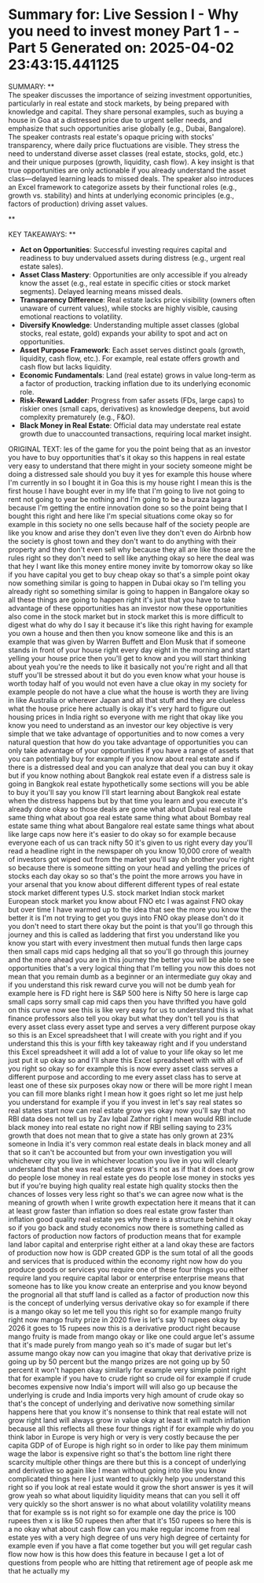 Summary for: Live Session I - Why you need to invest money Part 1 - - Part 5
Generated on: 2025-04-02 23:43:15.441125
==================================================

SUMMARY:
**  
The speaker discusses the importance of seizing investment opportunities, particularly in real estate and stock markets, by being prepared with knowledge and capital. They share personal examples, such as buying a house in Goa at a distressed price due to urgent seller needs, and emphasize that such opportunities arise globally (e.g., Dubai, Bangalore). The speaker contrasts real estate's opaque pricing with stocks' transparency, where daily price fluctuations are visible. They stress the need to understand diverse asset classes (real estate, stocks, gold, etc.) and their unique purposes (growth, liquidity, cash flow). A key insight is that true opportunities are only actionable if you already understand the asset class—delayed learning leads to missed deals. The speaker also introduces an Excel framework to categorize assets by their functional roles (e.g., growth vs. stability) and hints at underlying economic principles (e.g., factors of production) driving asset values.

**

KEY TAKEAWAYS:
**  
- **Act on Opportunities**: Successful investing requires capital and readiness to buy undervalued assets during distress (e.g., urgent real estate sales).  
- **Asset Class Mastery**: Opportunities are only accessible if you already know the asset (e.g., real estate in specific cities or stock market segments). Delayed learning means missed deals.  
- **Transparency Difference**: Real estate lacks price visibility (owners often unaware of current values), while stocks are highly visible, causing emotional reactions to volatility.  
- **Diversify Knowledge**: Understanding multiple asset classes (global stocks, real estate, gold) expands your ability to spot and act on opportunities.  
- **Asset Purpose Framework**: Each asset serves distinct goals (growth, liquidity, cash flow, etc.). For example, real estate offers growth and cash flow but lacks liquidity.  
- **Economic Fundamentals**: Land (real estate) grows in value long-term as a factor of production, tracking inflation due to its underlying economic role.  
- **Risk-Reward Ladder**: Progress from safer assets (FDs, large caps) to riskier ones (small caps, derivatives) as knowledge deepens, but avoid complexity prematurely (e.g., F&O).  
- **Black Money in Real Estate**: Official data may understate real estate growth due to unaccounted transactions, requiring local market insight.

ORIGINAL TEXT:
les of the game for you the point being that as an investor you have to buy opportunities that's it okay so this happens in real estate very easy to understand that there might in your society someone might be doing a distressed sale should you buy it yes for example this house where I'm currently in so I bought it in Goa this is my house right I mean this is the first house I have bought ever in my life that I'm going to live not going to rent not going to year be nothing and I'm going to be a buraza lagara because I'm getting the entire innovation done so so the point being that I bought this right and here like I'm special situations come okay so for example in this society no one sells because half of the society people are like you know and arise they don't even live they don't even do Airbnb how the society is ghost town and they don't want to do anything with their property and they don't even sell why because they all are like those are the rules right so they don't need to sell like anything okay so here the deal was that hey I want like this money entire money invite by tomorrow okay so like if you have capital you get to buy cheap okay so that's a simple point okay now something similar is going to happen in Dubai okay so I'm telling you already right so something similar is going to happen in Bangalore okay so all these things are going to happen right it's just that you have to take advantage of these opportunities has an investor now these opportunities also come in the stock market but in stock market this is more difficult to digest what do why do I say it because it's like this right having for example you own a house and then then you know someone like and this is an example that was given by Warren Buffett and Elon Musk that if someone stands in front of your house right every day eight in the morning and start yelling your house price then you'll get to know and you will start thinking about yeah you're the needs to like it basically not you're right and all that stuff you'll be stressed about it but do you even know what your house is worth today half of you would not even have a clue okay in my society for example people do not have a clue what the house is worth they are living in like Australia or wherever Japan and all that stuff and they are clueless what the house price here actually is okay it's very hard to figure out housing prices in India right so everyone with me right that okay like you know you need to understand as an investor our key objective is very simple that we take advantage of opportunities and to now comes a very natural question that how do you take advantage of opportunities you can only take advantage of your opportunities if you have a range of assets that you can potentially buy for example if you know about real estate and if there is a distressed deal and you can analyze that deal you can buy it okay but if you know nothing about Bangkok real estate even if a distress sale is going in Bangkok real estate hypothetically some sections will you be able to buy it you'll say you know I'll start learning about Bangkok real estate when the distress happens but by that time you learn and you execute it's already done okay so those deals are gone what about Dubai real estate same thing what about goa real estate same thing what about Bombay real estate same thing what about Bangalore real estate same things what about like large caps now here it's easier to do okay so for example because everyone each of us can track nifty 50 it's given to us right every day you'll read a headline right in the newspaper oh you know 10,000 crore of wealth of investors got wiped out from the market you'll say oh brother you're right so because there is someone sitting on your head and yelling the prices of stocks each day okay so so that's the point the more arrows you have in your arsenal that you know about different different types of real estate stock market different types U.S. stock market Indian stock market European stock market you know about FNO etc I was against FNO okay but over time I have warmed up to the idea that see the more you know the better it is I'm not trying to get you guys into FNO okay please don't do it you don't need to start there okay but the point is that you'll go through this journey and this is called as laddering that first you understand like you know you start with every investment then mutual funds then large caps then small caps mid caps hedging all that so you'll go through this journey and the more ahead you are in this journey the better you will be able to see opportunities that's a very logical thing that I'm telling you now this does not mean that you remain dumb as a beginner or an intermediate guy okay and if you understand this risk reward curve you will not be dumb yeah for example here is FD right here is S&P 500 here is Nifty 50 here is large cap small caps sorry small cap mid caps then you have thrifted you have gold on this curve now see this is like very easy for us to understand this is what finance professors also tell you okay but what they don't tell you is that every asset class every asset type and serves a very different purpose okay so this is an Excel spreadsheet that I will create with you right and if you understand this this is your fifth key takeaway right and if you understand this Excel spreadsheet it will add a lot of value to your life okay so let me just put it up okay so and I'll share this Excel spreadsheet with with all of you right so okay so for example this is now every asset class serves a different purpose and according to me every asset class has to serve at least one of these six purposes okay now or there will be more right I mean you can fill more blanks right I mean how it goes right so let me just help you understand for example if you if you invest in let's say real states so real states start now can real estate grow yes okay now you'll say that no RBI data does not tell us by Zav Iqbal Zathor right I mean would RBI include black money into real estate no right now if RBI selling saying to 23% growth that does not mean that to give a state has only grown at 23% someone in India it's very common real estate deals in black money and all that so it can't be accounted but from your own investigation you will whichever city you live in whichever location you live in you will clearly understand that she was real estate grows it's not as if that it does not grow do people lose money in real estate yes do people lose money in stocks yes but if you're buying high quality real estate high quality stocks then the chances of losses very less right so that's we can agree now what is the meaning of growth when I write growth expectation here it means that it can at least grow faster than inflation so does real estate grow faster than inflation good quality real estate yes why there is a structure behind it okay so if you go back and study economics now there is something called as factors of production now factors of production means that for example land labor capital and enterprise right either at a land okay these are factors of production now how is GDP created GDP is the sum total of all the goods and services that is produced within the economy right now how do you produce goods or services you require one of these four things you either require land you require capital labor or enterprise enterprise means that someone has to like you know create an enterprise and you know beyond the prognorial all that stuff land is called as a factor of production now this is the concept of underlying versus derivative okay so for example if there is a mango okay so let me tell you this right so for example mango fruity right now mango fruity prize in 2020 five is let's say 10 rupees okay by 2026 it goes to 15 rupees now this is a derivative product right because mango fruity is made from mango okay or like one could argue let's assume that it's made purely from mango yeah so it's made of sugar but let's assume mango okay now can you imagine that okay that derivative prize is going up by 50 percent but the mango prizes are not going up by 50 percent it won't happen okay similarly for example very simple point right that for example if you have to crude right so crude oil for example if crude becomes expensive now India's import will will also go up because the underlying is crude and India imports very high amount of crude okay so that's the concept of underlying and derivative now something similar happens here that you know it's nonsense to think that real estate will not grow right land will always grow in value okay at least it will match inflation because all this reflects all these four things right if for example why do you think labor in Europe is very high or very is very costly because the per capita GDP of of Europe is high right so in order to like pay them minimum wage the labor is expensive right so that's the bottom line right there scarcity multiple other things are there but this is a concept of underlying and derivative so again like I mean without going into like you know complicated things here I just wanted to quickly help you understand this right so if you look at real estate would it grow the short answer is yes it will grow yeah so what about liquidity liquidity means that can you sell it off very quickly so the short answer is no what about volatility volatility means that for example ss is not right so for example one day the price is 100 rupees then x is like 50 rupees then after that it's 150 rupees so here this is a no okay what about cash flow can you make regular income from real estate yes with a very high degree of uns very high degree of certainty for example even if you have a flat come together but you will get regular cash flow now how is this how does this feature in because I get a lot of questions from people who are hitting that retirement age of people ask me that he actually my 
